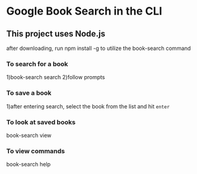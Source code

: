 
# Google Book Search in the CLI

## This project uses Node.js

after downloading, run npm install -g to utilize the book-search command

### To search for a book

1)book-search search
2)follow prompts

### To save a book

1)after entering search, select the book from the list and hit `enter`

### To look at saved books

book-search view

### To view commands

book-search help
